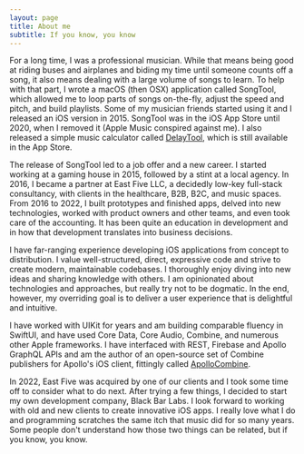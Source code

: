 ```yaml
---
layout: page
title: About me
subtitle: If you know, you know
---
```


For a long time, I was a professional musician. While that means being good at riding buses and airplanes and biding my time until someone counts off a song, it also means dealing with a large volume of songs to learn. To help with that part, I wrote a macOS (then OSX) application called SongTool, which allowed me to loop parts of songs on-the-fly, adjust the speed and pitch, and build playlists. Some of my musician friends started using it and I released an iOS version in 2015. SongTool was in the iOS App Store until 2020, when I removed it (Apple Music conspired against me). I also released a simple music calculator called [DelayTool](https://apps.apple.com/us/app/delaytool-bpm-calculator/id982070192), which is still available in the App Store.

The release of SongTool led to a job offer and a new career. I started working at a gaming house in 2015, followed by a stint at a local agency. In 2016, I became a partner at East Five LLC, a decidedly low-key full-stack consultancy, with clients in the healthcare, B2B, B2C, and music spaces. From 2016 to 2022, I built prototypes and finished apps, delved into new technologies, worked with product owners and other teams, and even took care of the accounting. It has been quite an education in development and in how that development translates into business decisions.

I have far-ranging experience developing iOS applications from concept to distribution. I value well-structured, direct, expressive code and strive to create modern, maintainable codebases. I thoroughly enjoy diving into new ideas and sharing knowledge with others. I am opinionated about technologies and approaches, but really try not to be dogmatic. In the end, however, my overriding goal is to deliver a user experience that is delightful and intuitive.

I have worked with UIKit for years and am building comparable fluency in SwiftUI, and have used Core Data, Core Audio, Combine, and numerous other Apple frameworks. I have interfaced with REST, Firebase and Apollo GraphQL APIs and am the author of an open-source set of Combine publishers for Apollo's iOS client, fittingly called [ApolloCombine](https://github.com/joel-perry/ApolloCombine).

In 2022, East Five was acquired by one of our clients and I took some time off to consider what to do next. After trying a few things, I decided to start my own development company, Black Bar Labs. I look forward to working with old and new clients to create innovative iOS apps. I really love what I do and programming scratches the same itch that music did for so many years. Some people don't understand how those two things can be related, but if you know, you know.